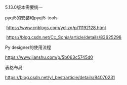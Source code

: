 



5.13.0版本需要统一

pyqt5的安装和pyqt5-tools

​	 https://www.cnblogs.com/yclizq/p/11192128.html 



​	 https://blog.csdn.net/Cc_Sonia/article/details/83625298 





Py designer的使用流程

 https://www.jianshu.com/p/5b063c5745d0 







表格布局

 https://blog.csdn.net/yl_best/article/details/84070231 


